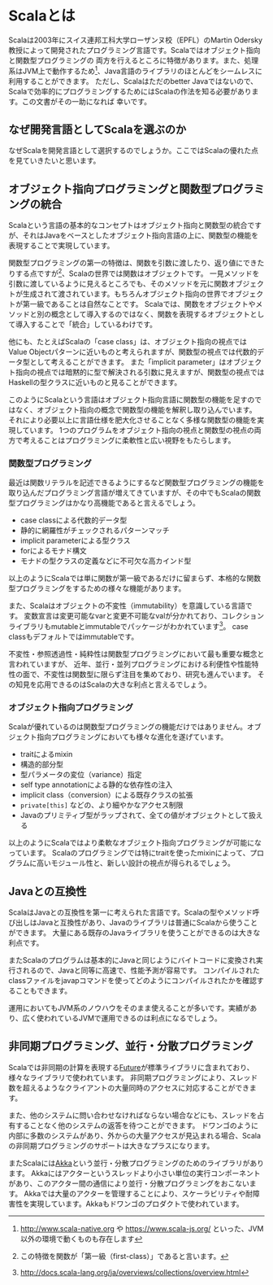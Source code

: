 # Scalaとは

Scalaは2003年にスイス連邦工科大学ローザンヌ校（EPFL）のMartin Odersky教授によって開発されたプログラミング言語です。Scalaではオブジェクト指向と関数型プログラミングの
両方を行えるところに特徴があります。また、処理系はJVM上で動作するため[^not_only_jvm]、Java言語のライブラリのほとんどをシームレスに利用することができます。
ただし、Scalaはただのbetter Javaではないので、Scalaで効率的にプログラミングするためにはScalaの作法を知る必要があります。この文書がその一助になれば
幸いです。

## なぜ開発言語としてScalaを選ぶのか

なぜScalaを開発言語として選択するのでしょうか。ここではScalaの優れた点を見ていきたいと思います。

## オブジェクト指向プログラミングと関数型プログラミングの統合

Scalaという言語の基本的なコンセプトはオブジェクト指向と関数型の統合ですが、それはJavaをベースとしたオブジェクト指向言語の上に、関数型の機能を表現することで実現しています。

関数型プログラミングの第一の特徴は、関数を引数に渡したり、返り値にできたりする点ですが[^first_class]、Scalaの世界では関数はオブジェクトです。
一見メソッドを引数に渡しているように見えるところでも、そのメソッドを元に関数オブジェクトが生成されて渡されています。もちろんオブジェクト指向の世界でオブジェクトが第一級であることは自然なことです。
Scalaでは、関数をオブジェクトやメソッドと別の概念として導入するのではなく、関数を表現するオブジェクトとして導入することで「統合」しているわけです。

他にも、たとえばScalaの「case class」は、オブジェクト指向の視点ではValue Objectパターンに近いものと考えられますが、関数型の視点では代数的データ型として考えることができます。
また「implicit parameter」はオブジェクト指向の視点では暗黙的に型で解決される引数に見えますが、関数型の視点ではHaskellの型クラスに近いものと見ることができます。

このようにScalaという言語はオブジェクト指向言語に関数型の機能を足すのではなく、オブジェクト指向の概念で関数型の機能を解釈し取り込んでいます。
それにより必要以上に言語仕様を肥大化させることなく多様な関数型の機能を実現しています。
1つのプログラムをオブジェクト指向の視点と関数型の視点の両方で考えることはプログラミングに柔軟性と広い視野をもたらします。

### 関数型プログラミング

最近は関数リテラルを記述できるようにするなど関数型プログラミングの機能を取り込んだプログラミング言語が増えてきていますが、その中でもScalaの関数型プログラミングはかなり高機能であると言えるでしょう。

- case classによる代数的データ型
- 静的に網羅性がチェックされるパターンマッチ
- implicit parameterによる型クラス
- forによるモナド構文
- モナドの型クラスの定義などに不可欠な高カインド型

以上のようにScalaでは単に関数が第一級であるだけに留まらず、本格的な関数型プログラミングをするための様々な機能があります。

また、Scalaはオブジェクトの不変性（immutability）を意識している言語です。
変数宣言は変更可能なvarと変更不可能なvalが分かれており、コレクションライブラリもmutableとimmutableでパッケージがわかれています[^mutable_and_immutable]。
case classもデフォルトではimmutableです。

不変性・参照透過性・純粋性は関数型プログラミングにおいて最も重要な概念と言われていますが、
近年、並行・並列プログラミングにおける利便性や性能特性の面で、不変性は関数型に限らず注目を集めており、研究も進んでいます。
その知見を応用できるのはScalaの大きな利点と言えるでしょう。

### オブジェクト指向プログラミング

Scalaが優れているのは関数型プログラミングの機能だけではありません。オブジェクト指向プログラミングにおいても様々な進化を遂げています。

- traitによるmixin
- 構造的部分型
- 型パラメータの変位（variance）指定
- self type annotationによる静的な依存性の注入
- implicit class（conversion）による既存クラスの拡張
- `private[this]` などの、より細やかなアクセス制限
- Javaのプリミティブ型がラップされて、全ての値がオブジェクトとして扱える

以上のようにScalaではより柔軟なオブジェクト指向プログラミングが可能になっています。
Scalaのプログラミングでは特にtraitを使ったmixinによって、プログラムに高いモジュール性と、新しい設計の視点が得られるでしょう。

## Javaとの互換性

ScalaはJavaとの互換性を第一に考えられた言語です。Scalaの型やメソッド呼び出しはJavaと互換性があり、Javaのライブラリは普通にScalaから使うことができます。
大量にある既存のJavaライブラリを使うことができるのは大きな利点です。

またScalaのプログラムは基本的にJavaと同じようにバイトコードに変換され実行されるので、Javaと同等に高速で、性能予測が容易です。
コンパイルされたclassファイルをjavapコマンドを使ってどのようにコンパイルされたかを確認することもできます。

運用においてもJVM系のノウハウをそのまま使えることが多いです。実績があり、広く使われているJVMで運用できるのは利点になるでしょう。

## 非同期プログラミング、並行・分散プログラミング

Scalaでは非同期の計算を表現する[Future](http://www.scala-lang.org/api/current/#scala.concurrent.Future)が標準ライブラリに含まれており、様々なライブラリで使われています。
非同期プログラミングにより、スレッド数を超えるようなクライアントの大量同時のアクセスに対応することができます。

また、他のシステムに問い合わせなければならない場合などにも、スレッドを占有することなく他のシステムの返答を待つことができます。
ドワンゴのように内部に多数のシステムがあり、外からの大量アクセスが見込まれる場合、Scalaの非同期プログラミングのサポートは大きなプラスになります。

またScalaには[Akka](http://akka.io/)という並行・分散プログラミングのためのライブラリがあります。
Akkaにはアクターというスレッドより小さい単位の実行コンポーネントがあり、このアクター間の通信により並行・分散プログラミングをおこないます。
Akkaでは大量のアクターを管理することにより、スケーラビリティや耐障害性を実現しています。Akkaもドワンゴのプロダクトで使われています。

[^not_only_jvm]: http://www.scala-native.org や https://www.scala-js.org/ といった、JVM以外の環境で動くものも存在します

[^first_class]: この特徴を関数が「第一級（first-class）」であると言います。

[^mutable_and_immutable]: http://docs.scala-lang.org/ja/overviews/collections/overview.html
